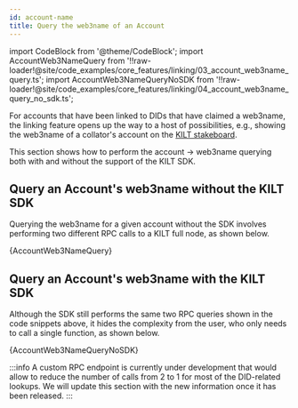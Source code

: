 ```yaml
---
id: account-name
title: Query the web3name of an Account
---
```


import CodeBlock from '@theme/CodeBlock';
import AccountWeb3NameQuery from '!!raw-loader!@site/code_examples/core_features/linking/03_account_web3name_query.ts';
import AccountWeb3NameQueryNoSDK from '!!raw-loader!@site/code_examples/core_features/linking/04_account_web3name_query_no_sdk.ts';

For accounts that have been linked to DIDs that have claimed a web3name, the linking feature opens up the way to a host of possibilities, e.g., showing the web3name of a collator's account on the [KILT stakeboard][kilt-stakeboard].

This section shows how to perform the account -> web3name querying both with and without the support of the KILT SDK.

## Query an Account's web3name without the KILT SDK

Querying the web3name for a given account without the SDK involves performing two different RPC calls to a KILT full node, as shown below.

<CodeBlock className="language-js">
  {AccountWeb3NameQuery}
</CodeBlock>

## Query an Account's web3name with the KILT SDK

Although the SDK still performs the same two RPC queries shown in the code snippets above, it hides the complexity from the user, who only needs to call a single function, as shown below.

<CodeBlock className="language-js">
  {AccountWeb3NameQueryNoSDK}
</CodeBlock>

:::info
A custom RPC endpoint is currently under development that would allow to reduce the number of calls from 2 to 1 for most of the DID-related lookups.
We will update this section with the new information once it has been released.
:::

[kilt-stakeboard]: https://stakeboard.kilt.io/